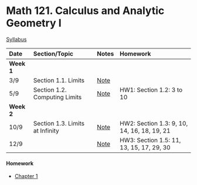 # Math 121. Calculus and Analytic Geometry I 

[Syllabus](syllabus.html)

| Date        | Section/Topic                  | Notes    |Homework     |
|:------------|:------------|:------------|:-------------------------------------|
| **Week 1**  |                                |    |                    |
| 3/9         |   Section 1.1. Limits                    | [Note](notes/3_9.pdf)|| 
| 5/9         |   Section 1.2. Computing Limits                    | [Note](notes/5_9.pdf) |HW1: Section 1.2: 3 to 10| 
| **Week 2**  |                                |    |                    |
| 10/9         |   Section 1.3.   Limits at Infinity                    | [Note](notes/10_9.pdf)           |HW2: Section 1.3: 9, 10, 14, 16, 18, 19, 21 |
| 12/9         |                       | [Note](notes/12_9.pdf)           |HW3: Section 1.5: 11, 13, 15, 17, 29, 30| 
 
 
 
#### Homework
 
 - [Chapter 1](hw/chap1.docx)